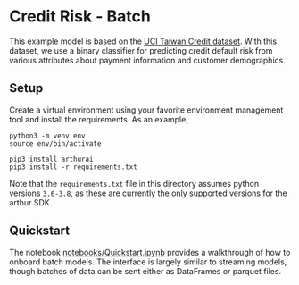 # Credit Risk - Batch

This example model is based on the [UCI Taiwan Credit dataset](https://archive.ics.uci.edu/ml/datasets/default+of+credit+card+clients). With this dataset, we use a binary classifier for predicting credit default risk from various attributes about payment information and customer demographics. 

## Setup

Create a virtual environment using your favorite environment management tool and install the requirements. As an example,

```commandline
python3 -m venv env
source env/bin/activate

pip3 install arthurai
pip3 install -r requirements.txt
```

Note that the `requirements.txt` file in this directory assumes python versions `3.6-3.8`, as these are currently the only supported versions for the arthur SDK.

## Quickstart

The notebook [notebooks/Quickstart.ipynb](notebooks/Quickstart.ipynb) provides a walkthrough of how to onboard batch models. The interface is largely similar to streaming models, though batches of data can be sent either as DataFrames or parquet files.
